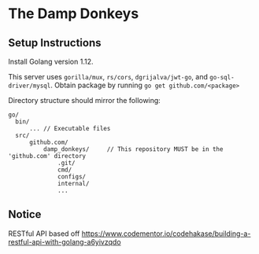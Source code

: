 # The Damp Donkeys


## Setup Instructions
Install Golang version 1.12.

This server uses `gorilla/mux`, `rs/cors`, `dgrijalva/jwt-go`, and `go-sql-driver/mysql`. Obtain package by running `go get github.com/<package>`



Directory structure should mirror the following:
```
go/
  bin/
      ... // Executable files
  src/
      github.com/
          damp_donkeys/     // This repository MUST be in the 'github.com' directory
              .git/
              cmd/
              configs/
              internal/
              ...
```

## Notice
RESTful API based off https://www.codementor.io/codehakase/building-a-restful-api-with-golang-a6yivzqdo

